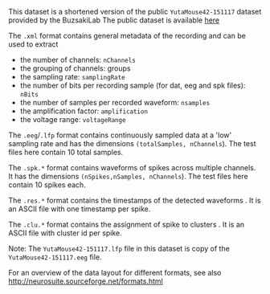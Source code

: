 This dataset is a shortened version of the public `YutaMouse42-151117` dataset provided by the BuzsakiLab
The public dataset is available [here](https://app.globus.org/file-manager?origin_id=188a6110-96db-11eb-b7a9-f57b2d55370d&origin_path=%2FSenzaiY%2FYutaMouse43%2FYutaMouse43-151117%2F)

The `.xml` format contains general metadata of the recording and can be used to extract
- the number of channels: `nChannels`
- the grouping of channels: groups
- the sampling rate: `samplingRate`
- the number of bits per recording sample (for dat, eeg and spk files): `nBits`
- the number of samples per recorded waveform: `nsamples`
- the amplification factor: `amplification`
- the voltage range: `voltageRange`

The `.eeg`/`.lfp` format contains continuously sampled data at a 'low' sampling rate and has the dimensions `(totalSamples, nChannels`). The test files here contain 10 total samples.

The `.spk.*` format contains waveforms of spikes across multiple channels. It has the dimensions `(nSpikes,nSamples, nChannels`). The test files here contain 10 spikes each.

The `.res.*` format contains the timestamps of the detected waveforms . It is an ASCII file with one timestamp per spike.

The `.clu.*` format contains the assignment of spike to clusters . It is an ASCII file with cluster id per spike.


Note: The `YutaMouse42-151117.lfp` file in this dataset is copy of the `YutaMouse42-151117.eeg` file.


For an overview of the data layout for different formats, see also http://neurosuite.sourceforge.net/formats.html
